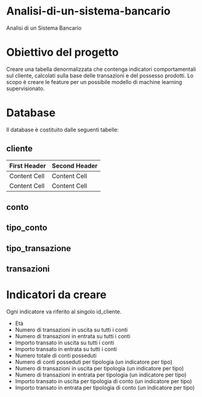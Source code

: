 # Analisi-di-un-sistema-bancario

Analisi di un Sistema Bancario

# Obiettivo del progetto
Creare una tabella denormalizzata che contenga indicatori comportamentali sul cliente, calcolati sulla base delle transazioni e del possesso prodotti. 
Lo scopo è creare le feature per un possibile modello di machine learning supervisionato.


# Database 
Il database è costituito dalle seguenti tabelle:
## cliente
| First Header  | Second Header |
| ------------- | ------------- |
| Content Cell  | Content Cell  |
| Content Cell  | Content Cell  |
## conto
## tipo_conto
## tipo_transazione
## transazioni

# Indicatori da creare

Ogni indicatore va riferito al singolo id_cliente.
- Età
- Numero di transazioni in uscita su tutti i conti
- Numero di transazioni in entrata su tutti i conti
- Importo transato in uscita su tutti i conti
- Importo transato in entrata su tutti i conti
- Numero totale di conti posseduti
- Numero di conti posseduti per tipologia (un indicatore per tipo)
- Numero di transazioni in uscita per tipologia (un indicatore per tipo)
- Numero di transazioni in entrata per tipologia (un indicatore per tipo)
- Importo transato in uscita per tipologia di conto (un indicatore per tipo)
- Importo transato in entrata per tipologia di conto (un indicatore per tipo)
